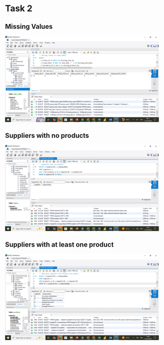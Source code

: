 # Task 2
## Missing Values
![image alt](https://github.com/brianmateli/Task-2/blob/main/No%20missing%20values%20in%20sales%20table.png)
## Suppliers with no products
![image alt](https://github.com/brianmateli/Task-2/blob/68e266c9df03a5cf6785f2ad056c2751dc34d305/Suppliers%20with%20no%20products%20-%20none.png)
## Suppliers with at least one product
![image alt](https://github.com/brianmateli/Task-2/blob/main/Suppliers%20with%20at%20least%20one%20product.png)
